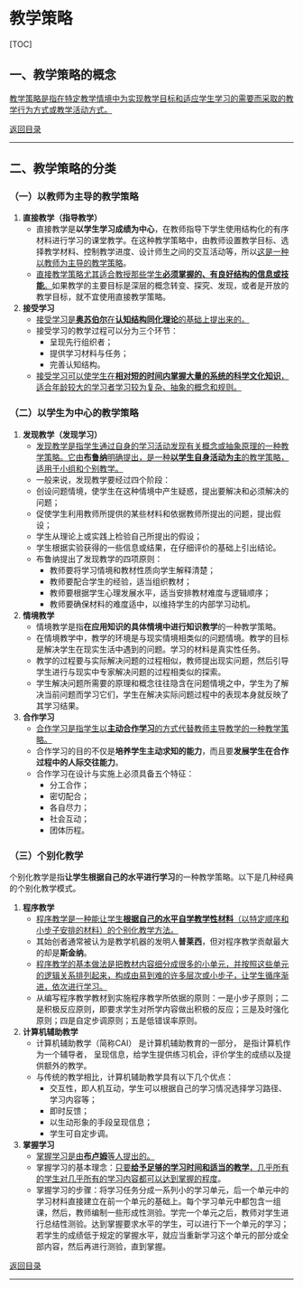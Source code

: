 # 教学策略

[TOC]

## 一、教学策略的概念

<u>教学策略是指在特定教学情境中为实现教学目标和适应学生学习的需要而采取的教学行为方式或教学活动方式。</u>



[返回目录](#教学策略)

------



## 二、教学策略的分类

### （一）以教师为主导的教学策略

1. **直接教学（指导教学）**
   - 直接教学是**以学生学习成绩为中心**，在教师指导下学生使用结构化的有序材料进行学习的课堂教学。在这种教学策略中，由教师设置教学目标、选择教学材料、控制教学进度、设计师生之间的交互活动等，所以<u>这是一种以教师为主导的教学策略</u>。
   - <u>直接教学策略尤其适合教授那些学生**必须掌握的、有良好结构的信息或技能**。</u>如果教学的主要目标是深层的概念转变、探究、发现，或者是开放的教学目标，就不宜使用直接教学策略。
2. **接受学习**
   -  <u>接受学习是**奥苏伯尔**在**认知结构同化理论**的基础上提出来的。</u>
   - 接受学习的教学过程可以分为三个环节：
     - 呈现先行组织者；
     - 提供学习材料与任务；
     - 完善认知结构。
   - <u>接受学习可以使学生在**相对短的时间内掌握大量的系统的科学文化知识**，适合年龄较大的学习者学习较为复杂、抽象的概念和规则。</u>

### （二）以学生为中心的教学策略

1. **发现教学（发现学习）**
   - <u>发现教学是指学生通过自身的学习活动发现有关概念或抽象原理的一种教学策略。它由**布鲁纳**明确提出，是一种**以学生自身活动为主**的教学策略，适用于小组和个别教学。</u>
   -  一般来说，发现教学要经过四个阶段：
     - 创设问题情境，使学生在这种情境中产生疑惑，提出要解决和必须解决的问题；
     - 促使学生利用教师所提供的某些材料和依据教师所提出的问题，提出假设；
     - 学生从理论上或实践上检验自己所提出的假设；
     - 学生根据实验获得的一些信息或结果，在仔细评价的基础上引出结论。
   - 布鲁纳提出了发现教学的四项原则：
     - 教师要将学习情境和教材性质向学生解释清楚；
     - 教师要配合学生的经验，适当组织教材；
     - 教师要根据学生心理发展水平，适当安排教材难度与逻辑顺序；
     - 教师要确保材料的难度适中，以维持学生的内部学习动机。
2. **情境教学**
   - 情境教学是指**在应用知识的具体情境中进行知识教学**的一种教学策略。
   - 在情境教学中，教学的环境是与现实情境相类似的问题情境。教学的目标是解决学生在现实生活中遇到的问题。学习的材料是真实性任务。
   - 教学的过程要与实际解决问题的过程相似，教师提出现实问题，然后引导学生进行与现实中专家解决问题的过程相类似的探索。
   - 学生解决问题所需要的原理和概念往往隐含在问题情境之中，学生为了解决当前问题而学习它们，学生在解决实际问题过程中的表现本身就反映了其学习结果。
3. **合作学习**
   - <u>合作学习是指学生以**主动合作学习**的方式代替教师主导教学的一种教学策略。</u>
   - 合作学习的目的不仅是**培养学生主动求知的能力**，而且要**发展学生在合作过程中的人际交往能力**。
   - 合作学习在设计与实施上必须具备五个特征：
     - 分工合作；
     - 密切配合；
     - 各自尽力；
     - 社会互动；
     - 团体历程。

### （三）个别化教学

个别化教学是指**让学生根据自己的水平进行学习**的一种教学策略。以下是几种经典的个别化教学模式。

1. **程序教学**
   - <u>程序教学是一种能让学生**根据自己的水平自学教学性材料**（以特定顺序和小步子安排的材料）的个别化教学方法。</u>
   - 其始创者通常被认为是教学机器的发明人**普莱西**，但对程序教学贡献最大的却是**斯金纳**。
   - <u>程序教学的基本做法是把教材内容细分成很多的小单元，并按照这些单元的逻辑关系排列起来，构成由易到难的许多层次或小步子，让学生循序渐进，依次进行学习。</u>
   - 从编写程序教学教材到实施程序教学所依据的原则：一是小步子原则；二是积极反应原则，即要求学生对所学内容做出积极的反应；三是及时强化原则；四是自定步调原则；五是低错误率原则。
2. **计算机辅助教学**
   - 计算机辅助教学（简称CAI） 是计算机辅助教育的一部分， 是指计算机作为一个辅导者， 呈现信息，给学生提供练习机会，评价学生的成绩以及提供额外的教学。
   - 与传统的教学相比，计算机辅助教学具有以下几个优点：
     - 交互性，即人机互动，学生可以根据自己的学习情况选择学习路径、学习内容等；
     - 即时反馈；
     - 以生动形象的手段呈现信息；
     - 学生可自定步调。
3. **掌握学习**
   - <u>掌握学习是由**布卢姆**等人提出的。</u>
   - 掌握学习的基本理念：<u>只要**给予足够的学习时间和适当的教学**，几乎所有的学生对几乎所有的学习内容都可以达到掌握的程度</u>。
   - 掌握学习的步骤：将学习任务分成一系列小的学习单元，后一个单元中的学习材料直接建立在前一个单元的基础上。每个学习单元中都包含一组课，然后，教师编制一些形成性测验。学完一个单元之后，教师对学生进行总结性测验。达到掌握要求水平的学生，可以进行下一个单元的学习；若学生的成绩低于规定的掌握水平，就应当重新学习这个单元的部分或全部内容，然后再进行测验，直到掌握。





[返回目录](#教学策略)

------



